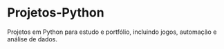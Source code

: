 # Projetos-Python
Projetos em Python para estudo e portfólio, incluindo jogos, automação e análise de dados.
